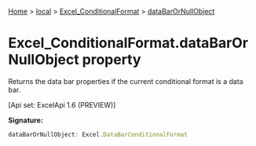 [Home](./index) &gt; [local](local.md) &gt; [Excel\_ConditionalFormat](local.excel_conditionalformat.md) &gt; [dataBarOrNullObject](local.excel_conditionalformat.databarornullobject.md)

# Excel\_ConditionalFormat.dataBarOrNullObject property

Returns the data bar properties if the current conditional format is a data bar. 

 \[Api set: ExcelApi 1.6 (PREVIEW)\]

**Signature:**
```javascript
dataBarOrNullObject: Excel.DataBarConditionalFormat
```
